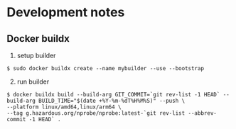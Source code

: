 # Development notes

## Docker buildx

1) setup builder

```
$ sudo docker buildx create --name mybuilder --use --bootstrap
```

2) run builder

```
$ docker buildx build --build-arg GIT_COMMIT=`git rev-list -1 HEAD` --build-arg BUILD_TIME="$(date +%Y-%m-%dT%H%M%S)" --push \
--platform linux/amd64,linux/arm64 \
--tag g.hazardous.org/nprobe/nprobe:latest-`git rev-list --abbrev-commit -1 HEAD` .
```

